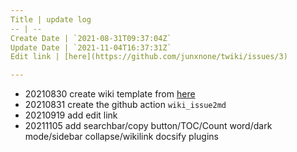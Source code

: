 ```yaml
---
Title | update log
-- | --
Create Date | `2021-08-31T09:37:04Z`
Update Date | `2021-11-04T16:37:31Z`
Edit link | [here](https://github.com/junxnone/twiki/issues/3)

---
```

- 20210830  create wiki template from [here]()
- 20210831 create the github action `wiki_issue2md`
- 20210919 add edit link
- 20211105 add searchbar/copy button/TOC/Count word/dark mode/sidebar collapse/wikilink docsify plugins
